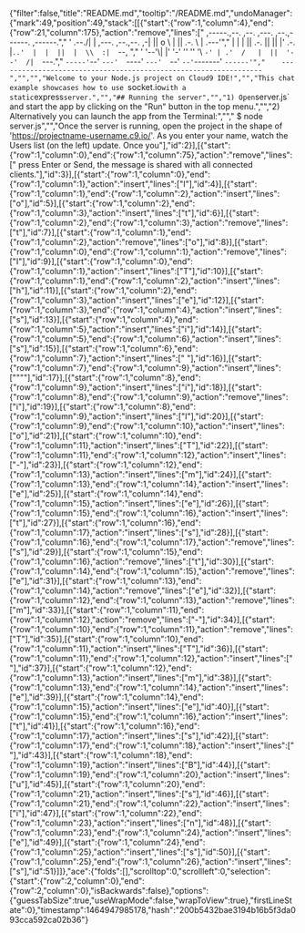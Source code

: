 {"filter":false,"title":"README.md","tooltip":"/README.md","undoManager":{"mark":49,"position":49,"stack":[[{"start":{"row":1,"column":4},"end":{"row":21,"column":175},"action":"remove","lines":[" ,-----.,--.                  ,--. ,---.   ,--.,------.  ,------.","    '  .--./|  | ,---. ,--.,--. ,-|  || o   \\  |  ||  .-.  \\ |  .---'","    |  |    |  || .-. ||  ||  |' .-. |`..'  |  |  ||  |  \\  :|  `--, ","    '  '--'\\|  |' '-' ''  ''  '\\ `-' | .'  /   |  ||  '--'  /|  `---.","     `-----'`--' `---'  `----'  `---'  `--'    `--'`-------' `------'","    ----------------------------------------------------------------- ","","","Welcome to your Node.js project on Cloud9 IDE!","","This chat example showcases how to use `socket.io` with a static `express` server.","","## Running the server","","1) Open `server.js` and start the app by clicking on the \"Run\" button in the top menu.","","2) Alternatively you can launch the app from the Terminal:","","    $ node server.js","","Once the server is running, open the project in the shape of 'https://projectname-username.c9.io/'. As you enter your name, watch the Users list (on the left) update. Once you"],"id":2}],[{"start":{"row":1,"column":0},"end":{"row":1,"column":75},"action":"remove","lines":["     press Enter or Send, the message is shared with all connected clients."],"id":3}],[{"start":{"row":1,"column":0},"end":{"row":1,"column":1},"action":"insert","lines":["I"],"id":4}],[{"start":{"row":1,"column":1},"end":{"row":1,"column":2},"action":"insert","lines":["o"],"id":5}],[{"start":{"row":1,"column":2},"end":{"row":1,"column":3},"action":"insert","lines":["t"],"id":6}],[{"start":{"row":1,"column":2},"end":{"row":1,"column":3},"action":"remove","lines":["t"],"id":7}],[{"start":{"row":1,"column":1},"end":{"row":1,"column":2},"action":"remove","lines":["o"],"id":8}],[{"start":{"row":1,"column":0},"end":{"row":1,"column":1},"action":"remove","lines":["I"],"id":9}],[{"start":{"row":1,"column":0},"end":{"row":1,"column":1},"action":"insert","lines":["T"],"id":10}],[{"start":{"row":1,"column":1},"end":{"row":1,"column":2},"action":"insert","lines":["h"],"id":11}],[{"start":{"row":1,"column":2},"end":{"row":1,"column":3},"action":"insert","lines":["e"],"id":12}],[{"start":{"row":1,"column":3},"end":{"row":1,"column":4},"action":"insert","lines":["s"],"id":13}],[{"start":{"row":1,"column":4},"end":{"row":1,"column":5},"action":"insert","lines":["i"],"id":14}],[{"start":{"row":1,"column":5},"end":{"row":1,"column":6},"action":"insert","lines":["s"],"id":15}],[{"start":{"row":1,"column":6},"end":{"row":1,"column":7},"action":"insert","lines":[" "],"id":16}],[{"start":{"row":1,"column":7},"end":{"row":1,"column":9},"action":"insert","lines":["\"\""],"id":17}],[{"start":{"row":1,"column":8},"end":{"row":1,"column":9},"action":"insert","lines":["i"],"id":18}],[{"start":{"row":1,"column":8},"end":{"row":1,"column":9},"action":"remove","lines":["i"],"id":19}],[{"start":{"row":1,"column":8},"end":{"row":1,"column":9},"action":"insert","lines":["I"],"id":20}],[{"start":{"row":1,"column":9},"end":{"row":1,"column":10},"action":"insert","lines":["o"],"id":21}],[{"start":{"row":1,"column":10},"end":{"row":1,"column":11},"action":"insert","lines":["T"],"id":22}],[{"start":{"row":1,"column":11},"end":{"row":1,"column":12},"action":"insert","lines":["-"],"id":23}],[{"start":{"row":1,"column":12},"end":{"row":1,"column":13},"action":"insert","lines":["m"],"id":24}],[{"start":{"row":1,"column":13},"end":{"row":1,"column":14},"action":"insert","lines":["e"],"id":25}],[{"start":{"row":1,"column":14},"end":{"row":1,"column":15},"action":"insert","lines":["e"],"id":26}],[{"start":{"row":1,"column":15},"end":{"row":1,"column":16},"action":"insert","lines":["t"],"id":27}],[{"start":{"row":1,"column":16},"end":{"row":1,"column":17},"action":"insert","lines":["s"],"id":28}],[{"start":{"row":1,"column":16},"end":{"row":1,"column":17},"action":"remove","lines":["s"],"id":29}],[{"start":{"row":1,"column":15},"end":{"row":1,"column":16},"action":"remove","lines":["t"],"id":30}],[{"start":{"row":1,"column":14},"end":{"row":1,"column":15},"action":"remove","lines":["e"],"id":31}],[{"start":{"row":1,"column":13},"end":{"row":1,"column":14},"action":"remove","lines":["e"],"id":32}],[{"start":{"row":1,"column":12},"end":{"row":1,"column":13},"action":"remove","lines":["m"],"id":33}],[{"start":{"row":1,"column":11},"end":{"row":1,"column":12},"action":"remove","lines":["-"],"id":34}],[{"start":{"row":1,"column":10},"end":{"row":1,"column":11},"action":"remove","lines":["T"],"id":35}],[{"start":{"row":1,"column":10},"end":{"row":1,"column":11},"action":"insert","lines":["T"],"id":36}],[{"start":{"row":1,"column":11},"end":{"row":1,"column":12},"action":"insert","lines":[" "],"id":37}],[{"start":{"row":1,"column":12},"end":{"row":1,"column":13},"action":"insert","lines":["m"],"id":38}],[{"start":{"row":1,"column":13},"end":{"row":1,"column":14},"action":"insert","lines":["e"],"id":39}],[{"start":{"row":1,"column":14},"end":{"row":1,"column":15},"action":"insert","lines":["e"],"id":40}],[{"start":{"row":1,"column":15},"end":{"row":1,"column":16},"action":"insert","lines":["t"],"id":41}],[{"start":{"row":1,"column":16},"end":{"row":1,"column":17},"action":"insert","lines":["s"],"id":42}],[{"start":{"row":1,"column":17},"end":{"row":1,"column":18},"action":"insert","lines":[" "],"id":43}],[{"start":{"row":1,"column":18},"end":{"row":1,"column":19},"action":"insert","lines":["B"],"id":44}],[{"start":{"row":1,"column":19},"end":{"row":1,"column":20},"action":"insert","lines":["u"],"id":45}],[{"start":{"row":1,"column":20},"end":{"row":1,"column":21},"action":"insert","lines":["s"],"id":46}],[{"start":{"row":1,"column":21},"end":{"row":1,"column":22},"action":"insert","lines":["i"],"id":47}],[{"start":{"row":1,"column":22},"end":{"row":1,"column":23},"action":"insert","lines":["n"],"id":48}],[{"start":{"row":1,"column":23},"end":{"row":1,"column":24},"action":"insert","lines":["e"],"id":49}],[{"start":{"row":1,"column":24},"end":{"row":1,"column":25},"action":"insert","lines":["s"],"id":50}],[{"start":{"row":1,"column":25},"end":{"row":1,"column":26},"action":"insert","lines":["s"],"id":51}]]},"ace":{"folds":[],"scrolltop":0,"scrollleft":0,"selection":{"start":{"row":2,"column":0},"end":{"row":2,"column":0},"isBackwards":false},"options":{"guessTabSize":true,"useWrapMode":false,"wrapToView":true},"firstLineState":0},"timestamp":1464947985178,"hash":"200b5432bae3194b16b5f3da093cca592ca02b36"}